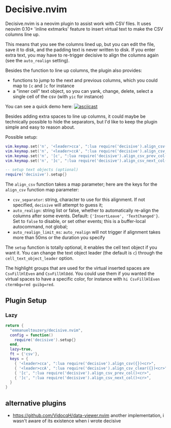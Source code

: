 # Decisive.nvim

Decisive.nvim is a neovim plugin to assist work with CSV files. It uses neovim 0.10+ 'inline extmarks' feature to insert virtual text to make the CSV columns line up.

This means that you see the columns lined up, but you can edit the file, save it to disk, and the padding text is never written to disk. If you enter extra text, you may have to re-trigger decisive to align the columns again (see the `auto_realign` setting).

Besides the function to line up columns, the plugin also provides:

- functions to jump to the next and previous columns, which you could map to `[c` and `]c` for instance
- a "inner cell" text object, so you can yank, change, delete, select a single cell of the csv (with `yic` for instance)

You can see a quick demo here:
[![asciicast](https://asciinema.org/a/UUILNVHx1BORR9Ujvb3kLRAh5.svg)](https://asciinema.org/a/UUILNVHx1BORR9Ujvb3kLRAh5)

Besides adding extra spaces to line up columns, it could maybe be technically possible to hide the separators, but I'd like to keep the plugin simple and easy to reason about.

Possible setup:

```lua
vim.keymap.set('n', '<leader>cca', ":lua require('decisive').align_csv({})<cr>", {desc="align CSV", silent=true})
vim.keymap.set('n', '<leader>ccA', ":lua require('decisive').align_csv_clear({})<cr>", {desc="align CSV clear", silent=true})
vim.keymap.set('n', '[c', ":lua require('decisive').align_csv_prev_col()<cr>", {desc="align CSV prev col", silent=true})
vim.keymap.set('n', ']c', ":lua require('decisive').align_csv_next_col()<cr>", {desc="align CSV next col", silent=true})

-- setup text objects (optional)
require('decisive').setup{}
```

The `align_csv` function takes a map parameter; here are the keys for the `align_csv` function map parameter:

- `csv_separator`: string, character to use for this alignment. If not specified, `decisive` will attempt to guess it;
- `auto_realign`: string list or false, whether to automatically re-align the columns after some events. Default: `{'InsertLeave', 'TextChanged'}`. Set to `false` to disable, or set other events; this is a buffer-local autocommand, not global;
- `auto_realign_limit_ms`: `auto_realign` will not trigger if alignment takes more than 50ms or the duration you specify

The `setup` function is totally optional, it enables the cell text object if you want it. You can change the text object leader (the default is `c`) through the `cell_text_object_leader` option.

The highlight groups that are used for the virtual inserted spaces are `CsvFillHlEven` and `CsvFillHlOdd`. You could use them if you wanted the virtual spaces to have a specific color, for instance with `hi CsvFillHlEven ctermbg=red guibg=red`.

## Plugin Setup
### Lazy
```lua
return {
  "emmanueltouzery/decisive.nvim",
  config = function()
    require('decisive').setup{}
  end,
  lazy=true,
  ft = {'csv'},
  keys = {
    { '<leader>cca', ":lua require('decisive').align_csv({})<cr>",       { silent = true }, desc = "Align CSV",          mode = 'n' },
    { '<leader>ccA', ":lua require('decisive').align_csv_clear({})<cr>", { silent = true }, desc = "Align CSV clear",    mode = 'n' },
    { '[c', ":lua require('decisive').align_csv_prev_col()<cr>",         { silent = true }, desc = "Align CSV prev col", mode = 'n' },
    { ']c', ":lua require('decisive').align_csv_next_col()<cr>",         { silent = true }, desc = "Align CSV next col", mode = 'n' },
  }
}
```

## alternative plugins
- <https://github.com/VidocqH/data-viewer.nvim> another implementation, i wasn't aware of its existence when i wrote decisive
